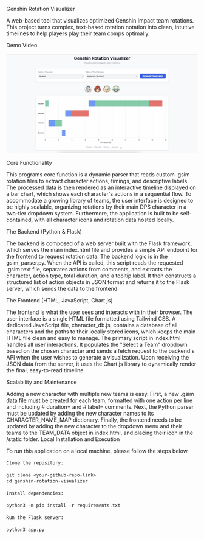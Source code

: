Genshin Rotation Visualizer

A web-based tool that visualizes optimized Genshin Impact team rotations. This project turns complex, text-based rotation notation into clean, intuitive timelines to help players play their team comps optimally.

Demo Video

[![Genshin Rotation Visualizer Demo](/static/demo/thumbnail.png)](https://youtu.be/TK5-j3Flofw)

Core Functionality

This programs core function is a dynamic parser that reads custom .gsim rotation files to extract character actions, timings, and descriptive labels. The processed data is then rendered as an interactive timeline displayed on a bar chart, which shows each character's actions in a sequential flow. To accommodate a growing library of teams, the user interface is designed to be highly scalable, organizing rotations by their main DPS character in a two-tier dropdown system. Furthermore, the application is built to be self-contained, with all character icons and rotation data hosted locally.

The Backend (Python & Flask)

The backend is composed of a web server built with the Flask framework, which serves the main index.html file and provides a simple API endpoint for the frontend to request rotation data. The backend logic is in the gsim_parser.py. When the API is called, this script reads the requested .gsim text file, separates actions from comments, and extracts the character, action type, total duration, and a tooltip label. It then constructs a structured list of action objects in JSON format and returns it to the Flask server, which sends the data to the frontend.

The Frontend (HTML, JavaScript, Chart.js)

The frontend is what the user sees and interacts with in their browser. The user interface is a single HTML file formatted using Tailwind CSS. A dedicated JavaScript file, character_db.js, contains a database of all characters and the paths to their locally stored icons, which keeps the main HTML file clean and easy to manage. The primary script in index.html handles all user interactions. It populates the "Select a Team" dropdown based on the chosen character and sends a fetch request to the backend's API when the user wishes to generate a visualization. Upon receiving the JSON data from the server, it uses the Chart.js library to dynamically render the final, easy-to-read timeline.

Scalability and Maintenance

Adding a new character with multiple new teams is easy. First, a new .gsim data file must be created for each team, formatted with one action per line and including # duration= and # label= comments. Next, the Python parser must be updated by adding the new character names to its CHARACTER_NAME_MAP dictionary. Finally, the frontend needs to be updated by adding the new character to the dropdown menu and their teams to the TEAM_DATA object in index.html, and placing their icon in the /static folder.
Local Installation and Execution

To run this application on a local machine, please follow the steps below.

    Clone the repository:

    git clone <your-github-repo-link>
    cd genshin-rotation-visualizer

    Install dependencies:

    python3 -m pip install -r requirements.txt

    Run the Flask server:

    python3 app.py